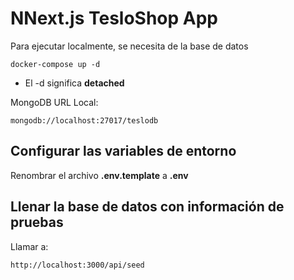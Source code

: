# NNext.js TesloShop App
Para ejecutar localmente, se necesita de la base de datos
```
docker-compose up -d
```

* El -d significa __detached__

MongoDB URL Local:
```
mongodb://localhost:27017/teslodb
```

## Configurar las variables de entorno
Renombrar el archivo __.env.template__ a __.env__

## Llenar la base de datos con información de pruebas

Llamar a:
```
http://localhost:3000/api/seed
```